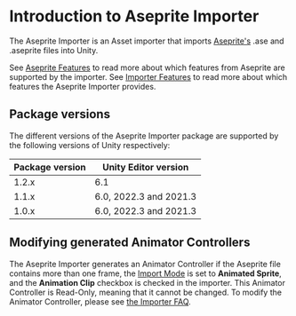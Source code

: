 # Introduction to Aseprite Importer

The Aseprite Importer is an Asset importer that imports [Aseprite's](https://www.aseprite.org/) .ase and .aseprite files into Unity.

See [Aseprite Features](AsepriteFeatures) to read more about which features from Aseprite are supported by the importer. See [Importer Features](ImporterFeatures) to read more about which features the Aseprite Importer provides.

## Package versions

The different versions of the Aseprite Importer package are supported by the following versions of Unity respectively:

Package version  | Unity Editor version
--|--
1.2.x |  6.1
1.1.x  |  6.0, 2022.3 and 2021.3
1.0.x  |  6.0, 2022.3 and 2021.3

## Modifying generated Animator Controllers

The Aseprite Importer generates an Animator Controller if the Aseprite file contains more than one frame, the [Import Mode](ImporterFeatures#general) is set to **Animated Sprite**, and the **Animation Clip** checkbox is checked in the importer. This Animator Controller is Read-Only, meaning that it cannot be changed. To modify the Animator Controller, please see [the Importer FAQ](ImporterFAQ#how-to-make-changes-to-an-animator-controller).
